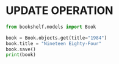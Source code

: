 

# UPDATE OPERATION

```python
from bookshelf.models import Book

book = Book.objects.get(title="1984")
book.title = "Nineteen Eighty-Four"
book.save()
print(book)
